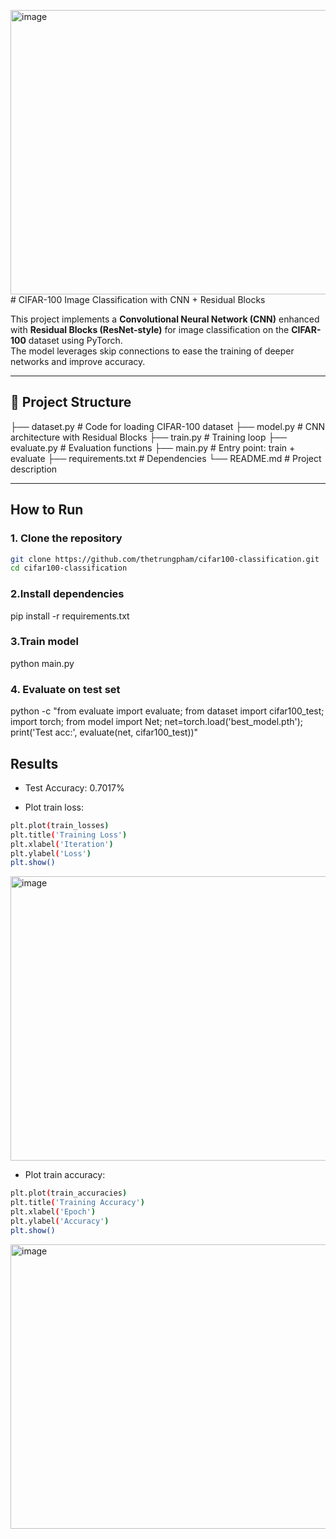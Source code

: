 <img width="567" height="455" alt="image" src="https://github.com/user-attachments/assets/7bb294fb-8259-4a2e-b2c1-5b35b65976c5" /># CIFAR-100 Image Classification with CNN + Residual Blocks

This project implements a **Convolutional Neural Network (CNN)** enhanced with **Residual Blocks (ResNet-style)** for image classification on the **CIFAR-100** dataset using PyTorch.  
The model leverages skip connections to ease the training of deeper networks and improve accuracy.

---

## 📂 Project Structure

├── dataset.py # Code for loading CIFAR-100 dataset
├── model.py # CNN architecture with Residual Blocks
├── train.py # Training loop
├── evaluate.py # Evaluation functions
├── main.py # Entry point: train + evaluate
├── requirements.txt # Dependencies
└── README.md # Project description

---

## How to Run

### 1. Clone the repository
```bash
git clone https://github.com/thetrungpham/cifar100-classification.git
cd cifar100-classification
```
### 2.Install dependencies
pip install -r requirements.txt

### 3.Train model
python main.py


### 4. Evaluate on test set
python -c "from evaluate import evaluate; from dataset import cifar100_test; import torch; from model import Net; net=torch.load('best_model.pth'); print('Test acc:', evaluate(net, cifar100_test))"

## Results
- Test Accuracy: 0.7017%

- Plot train loss:
```bash
plt.plot(train_losses)
plt.title('Training Loss')
plt.xlabel('Iteration')
plt.ylabel('Loss')
plt.show()
```
<img width="567" height="455" alt="image" src="https://github.com/user-attachments/assets/3469ec69-4129-4b85-9215-730c7852f19d" />

- Plot train accuracy:
```bash
plt.plot(train_accuracies)
plt.title('Training Accuracy')
plt.xlabel('Epoch')
plt.ylabel('Accuracy')
plt.show()
```
<img width="562" height="455" alt="image" src="https://github.com/user-attachments/assets/9f0bb4b6-7ca3-476b-b199-cf1a2d592209" />

   

